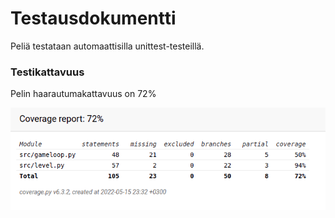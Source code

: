 # Testausdokumentti

Peliä testataan automaattisilla unittest-testeillä.

### Testikattavuus
Pelin haarautumakattavuus on 72%

![](./kuvat/testikattavuus.png)
